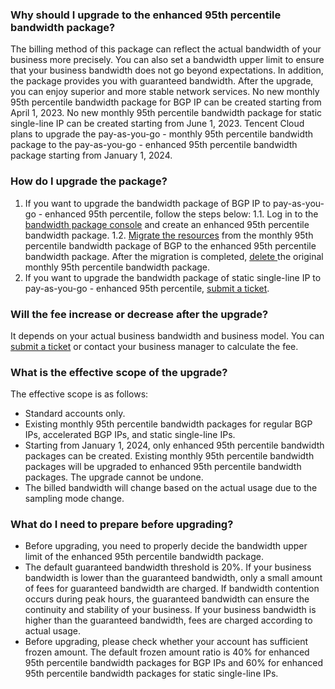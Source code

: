 ### Why should I upgrade to the enhanced 95th percentile bandwidth package?
The billing method of this package can reflect the actual bandwidth of your business more precisely. You can also set a bandwidth upper limit to ensure that your business bandwidth does not go beyond expectations. In addition, the package provides you with guaranteed bandwidth. After the upgrade, you can enjoy superior and more stable network services.
No new monthly 95th percentile bandwidth package for BGP IP can be created starting from April 1, 2023. No new monthly 95th percentile bandwidth package for static single-line IP can be created starting from June 1, 2023. Tencent Cloud plans to upgrade the pay-as-you-go - monthly 95th percentile bandwidth package to the pay-as-you-go - enhanced 95th percentile bandwidth package starting from January 1, 2024.

### How do I upgrade the package?
1. If you want to upgrade the bandwidth package of BGP IP to pay-as-you-go - enhanced 95th percentile, follow the steps below:
	1.1. Log in to the [bandwidth package console](https://console.cloud.tencent.com/vpc/package?rid=1) and create an enhanced 95th percentile bandwidth package.
	1.2. [Migrate the resources](https://www.tencentcloud.com/document/product/684/45860) from the monthly 95th percentile bandwidth package of BGP to the enhanced 95th percentile bandwidth package. After the migration is completed, [delete ](https://www.tencentcloud.com/zh/document/product/684/34598) the original monthly 95th percentile bandwidth package.
2. If you want to upgrade the bandwidth package of static single-line IP to pay-as-you-go - enhanced 95th percentile, [submit a ticket](https://console.tencentcloud.com/workorder/category).

### Will the fee increase or decrease after the upgrade?
It depends on your actual business bandwidth and business model. You can [submit a ticket](https://console.tencentcloud.com/workorder/category) or contact your business manager to calculate the fee.

### What is the effective scope of the upgrade?
The effective scope is as follows:
- Standard accounts only.
- Existing monthly 95th percentile bandwidth packages for regular BGP IPs, accelerated BGP IPs, and static single-line IPs.
- Starting from January 1, 2024, only enhanced 95th percentile bandwidth packages can be created. Existing monthly 95th percentile bandwidth packages will be upgraded to enhanced 95th percentile bandwidth packages. The upgrade cannot be undone.
- The billed bandwidth will change based on the actual usage due to the sampling mode change.

### What do I need to prepare before upgrading?
- Before upgrading, you need to properly decide the bandwidth upper limit of the enhanced 95th percentile bandwidth package.
- The default guaranteed bandwidth threshold is 20%. If your business bandwidth is lower than the guaranteed bandwidth, only a small amount of fees for guaranteed bandwidth are charged. If bandwidth contention occurs during peak hours, the guaranteed bandwidth can ensure the continuity and stability of your business. If your business bandwidth is higher than the guaranteed bandwidth, fees are charged according to actual usage.
- Before upgrading, please check whether your account has sufficient frozen amount. The default frozen amount ratio is 40% for enhanced 95th percentile bandwidth packages for BGP IPs and 60% for enhanced 95th percentile bandwidth packages for static single-line IPs.
